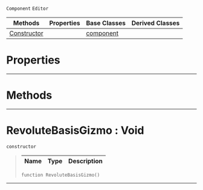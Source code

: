  `Component` `Editor`



|Methods|Properties|Base Classes|Derived Classes|
|---|---|---|---|
|[ Constructor](https://github.com/PlasmaEngine/PlasmaDocs/tree/master/docs/C%2B%2B/code_reference/class_reference/revolutebasisgizmo.markdown#revolutebasisgizmo-void)| |[component](https://github.com/PlasmaEngine/PlasmaDocs/tree/master/docs/C%2B%2B/code_reference/class_reference/component.markdown)| |


 #  Properties


---  
 #  Methods


---  
 #  RevoluteBasisGizmo : Void

 `constructor`

> 
> |Name|Type|Description|
> |---|---|---|
> ``` lang=cpp, name=Lightning
> function RevoluteBasisGizmo()
> ``` 


---  
 

 